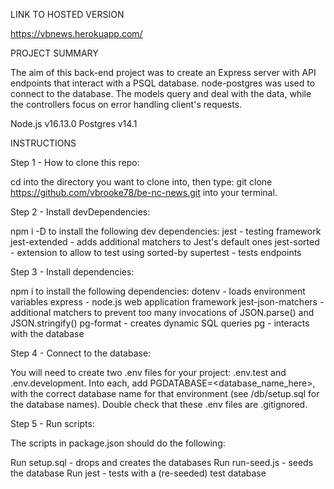 LINK TO HOSTED VERSION

https://vbnews.herokuapp.com/

PROJECT SUMMARY

The aim of this back-end project was to create an Express server with API endpoints that interact with a PSQL database.
node-postgres was used to connect to the database.
The models query and deal with the data, while the controllers focus on error handling client's requests.

Node.js v16.13.0
Postgres v14.1

INSTRUCTIONS

Step 1 - How to clone this repo:

cd into the directory you want to clone into, then type:
git clone https://github.com/vbrooke78/be-nc-news.git
into your terminal.

Step 2 - Install devDependencies:

npm i -D to install the following dev dependencies:
jest - testing framework
jest-extended - adds additional matchers to Jest's default ones
jest-sorted - extension to allow to test using sorted-by
supertest - tests endpoints

Step 3 - Install dependencies:

npm i to install the following dependencies:
dotenv - loads environment variables
express - node.js web application framework
jest-json-matchers - additional matchers to prevent too many invocations of JSON.parse() and JSON.stringify()
pg-format - creates dynamic SQL queries
pg - interacts with the database

Step 4 - Connect to the database:

You will need to create two .env files for your project: .env.test and .env.development.
Into each, add PGDATABASE=<database_name_here>, with the correct database name for that environment
(see /db/setup.sql for the database names).
Double check that these .env files are .gitignored.

Step 5 - Run scripts:

The scripts in package.json should do the following:

Run setup.sql - drops and creates the databases
Run run-seed.js - seeds the database
Run jest - tests with a (re-seeded) test database
